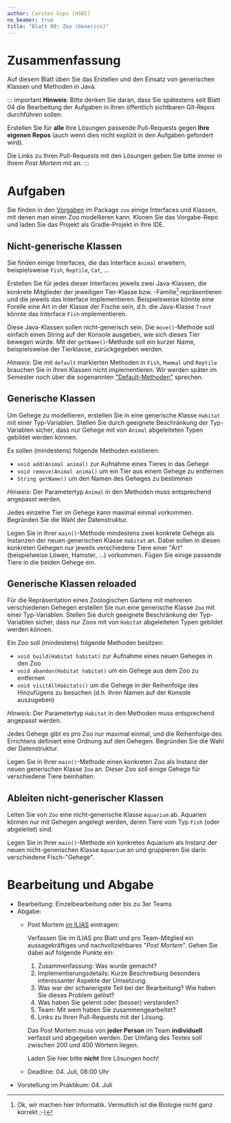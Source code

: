 ```yaml
---
author: Carsten Gips (HSBI)
no_beamer: true
title: "Blatt 09: Zoo (Generics)"
---
```


# Zusammenfassung

Auf diesem Blatt üben Sie das Erstellen und den Einsatz von generischen Klassen und Methoden in Java.

::: important
**Hinweis**: Bitte denken Sie daran, dass Sie spätestens seit Blatt 04 die Bearbeitung der Aufgaben in Ihren öffentlich
sichtbaren Git-Repos durchführen sollen.

Erstellen Sie für **alle** Ihre Lösungen passende Pull-Requests gegen **Ihre eigenen Repos** (auch wenn dies nicht
explizit in den Aufgaben gefordert wird).

Die Links zu Ihren Pull-Requests mit den Lösungen geben Sie bitte immer in Ihrem *Post Mortem* mit an.
:::

# Aufgaben

Sie finden in den [Vorgaben](https://github.com/Programmiermethoden-CampusMinden/prog2_ybel_zoo) im Package `zoo` einige
Interfaces und Klassen, mit denen man einen Zoo modellieren kann. Klonen Sie das Vorgabe-Repo und laden Sie das Projekt
als Gradle-Projekt in Ihre IDE.

## Nicht-generische Klassen

Sie finden einige Interfaces, die das Interface `Animal` erweitern, beispielsweise `Fish`, `Reptile`, `Cat`, ...

Erstellen Sie für jedes dieser Interfaces jeweils zwei Java-Klassen, die konkrete Mitglieder der jeweiligen Tier-Klasse
bzw. -Familie[^1] repräsentieren und die jeweils das Interface implementieren. Beispielsweise könnte eine Forelle eine
Art in der Klasse der Fische sein, d.h. die Java-Klasse `Trout` könnte das Interface `Fish` implementieren.

Diese Java-Klassen sollen nicht-generisch sein. Die `move()`-Methode soll einfach einen String auf der Konsole ausgeben,
wie sich dieses Tier bewegen würde. Mit der `getName()`-Methode soll ein kurzer Name, beispielsweise der Tierklasse,
zurückgegeben werden.

*Hinweis*: Die mit `default` markierten Methoden in `Fish`, `Mammal` und `Reptile` brauchen Sie in Ihren Klassen nicht
implementieren. Wir werden später im Semester noch über die sogenannten
["Default-Methoden"](../lecture/java-modern/defaultmethods.md) sprechen.

## Generische Klassen

Um Gehege zu modellieren, erstellen Sie in eine generische Klasse `Habitat` mit einer Typ-Variablen. Stellen Sie durch
geeignete Beschränkung der Typ-Variablen sicher, dass nur Gehege mit von `Animal` abgeleiteten Typen gebildet werden
können.

Es sollen (mindestens) folgende Methoden existieren:

-   `void add(Animal animal)` zur Aufnahme eines Tieres in das Gehege
-   `void remove(Animal animal)` um ein Tier aus einem Gehege zu entfernen
-   `String getName()` um den Namen des Geheges zu bestimmen

*Hinweis*: Der Parametertyp `Animal` in den Methoden muss entsprechend angepasst werden.

Jedes einzelne Tier im Gehege kann maximal einmal vorkommen. Begründen Sie die Wahl der Datenstruktur.

Legen Sie in Ihrer `main()`-Methode mindestens zwei konkrete Gehege als Instanzen der neuen generischen Klasse `Habitat`
an. Dabei sollen in diesen konkreten Gehegen nur jeweils verschiedene Tiere einer "Art" (beispielweise Löwen, Hamster,
...) vorkommen. Fügen Sie einige passende Tiere in die beiden Gehege ein.

## Generische Klassen reloaded

Für die Repräsentation eines Zoologischen Gartens mit mehreren verschiedenen Gehegen erstellen Sie nun eine generische
Klasse `Zoo` mit einer Typ-Variablen. Stellen Sie durch geeignete Beschränkung der Typ-Variablen sicher, dass nur Zoos
mit von `Habitat` abgeleiteten Typen gebildet werden können.

Ein Zoo soll (mindestens) folgende Methoden besitzen:

-   `void build(Habitat habitat)` zur Aufnahme eines neuen Geheges in den Zoo
-   `void abandon(Habitat habitat)` um ein Gehege aus dem Zoo zu entfernen
-   `void visitAllHabitats()` um die Gehege in der Reihenfolge des Hinzufügens zu besuchen (d.h. ihren Namen auf der
    Konsole auszugeben)

*Hinweis*: Der Parametertyp `Habitat` in den Methoden muss entsprechend angepasst werden.

Jedes Gehege gibt es pro Zoo nur maximal einmal, und die Reihenfolge des Errichtens definiert eine Ordnung auf den
Gehegen. Begründen Sie die Wahl der Datenstruktur.

Legen Sie in Ihrer `main()`-Methode einen konkreten Zoo als Instanz der neuen generischen Klasse `Zoo` an. Dieser Zoo
soll einige Gehege für verschiedene Tiere beinhalten.

## Ableiten nicht-generischer Klassen

Leiten Sie von `Zoo` eine nicht-generische Klasse `Aquarium` ab. Aquarien können nur mit Gehegen angelegt werden, deren
Tiere vom Typ `Fish` (oder abgeleitet) sind.

Legen Sie in Ihrer `main()`-Methode ein konkretes Aquarium als Instanz der neuen nicht-generischen Klasse `Aquarium` an
und gruppieren Sie darin verschiedene Fisch-"Gehege".

# Bearbeitung und Abgabe

-   Bearbeitung: Einzelbearbeitung oder bis zu 3er Teams
-   Abgabe:
    -   Post Mortem [im ILIAS](https://www.hsbi.de/elearning/goto.php?target=exc_1514856&client_id=FH-Bielefeld)
        eintragen:

        Verfassen Sie im ILIAS pro Blatt und pro Team-Mitglied ein aussagekräftiges und nachvollziehbares "*Post
        Mortem*". Gehen Sie dabei auf folgende Punkte ein:

        1.  Zusammenfassung: Was wurde gemacht?
        2.  Implementierungsdetails: Kurze Beschreibung besonders interessanter Aspekte der Umsetzung.
        3.  Was war der schwierigste Teil bei der Bearbeitung? Wie haben Sie dieses Problem gelöst?
        4.  Was haben Sie gelernt oder (besser) verstanden?
        5.  Team: Mit wem haben Sie zusammengearbeitet?
        6.  Links zu Ihren Pull-Requests mit der Lösung.

        Das Post Mortem muss von **jeder Person** im Team **individuell** verfasst und abgegeben werden. Der Umfang des
        Textes soll zwischen 200 und 400 Wörtern liegen.

        Laden Sie hier bitte **nicht** Ihre Lösungen hoch!

    -   Deadline: 04. Juli, 08:00 Uhr
-   Vorstellung im Praktikum: 04. Juli

[^1]: Ok, wir machen hier Informatik. Vermutlich ist die Biologie nicht ganz korrekt ;-)
